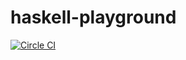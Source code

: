 haskell-playground
==================

[![Circle CI](https://circleci.com/gh/christian-fei/haskell-playground.svg?style=svg)](https://circleci.com/gh/christian-fei/haskell-playground)

